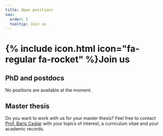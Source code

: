 ```yaml
---
title: Open positions
nav:
  order: 5
  tooltip: Join us
---
```


# {% include icon.html icon="fa-regular fa-rocket" %}Join us

## PhD and postdocs

No positions are available at the moment. 

## Master thesis

Do you want to work with us for your master thesis? Feel free to contact [Prof. Baris Caglar](members/baris-caglar) with your topics of interest, a curriculum vitae and your academic records.